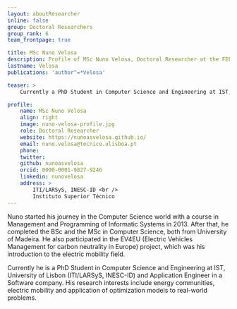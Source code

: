 ```yaml
---
layout: aboutResearcher
inline: false
group: Doctoral Researchers
group_rank: 6
team_frontpage: true

title: MSc Nuno Velosa
description: Profile of MSc Nuno Velosa, Doctoral Researcher at the FEELab Group.
lastname: Velosa
publications: 'author^=*Velosa'

teaser: >
    Currently a PhD Student in Computer Science and Engineering at IST, University of Lisbon (ITI/LARSyS, INESC-ID) and Application Engineer in a Software company. His research interests include energy communities, electric mobility and application of optimization models to real-world problems.

profile:
    name: MSc Nuno Velosa
    align: right
    image: nuno-velosa-profile.jpg
    role: Doctoral Researcher
    website: https://nunoasvelosa.github.io/
    email: nuno.velosa@tecnico.ulisboa.pt
    phone:
    twitter:
    github: nunoasvelosa
    orcid: 0000-0001-9827-9246
    linkedin: nunovelosa
    address: >
        ITI/LARSyS, INESC-ID <br />
        Instituto Superior Técnico
---
```


Nuno started his journey in the Computer Science world with a course in Management and Programming of Informatic Systems in 2013. After that, he completed the BSc and the MSc in Computer Science, both from University of Madeira. He also participated in the EV4EU (Electric Vehicles Management for carbon neutrality in Europe) project, which was his introduction to the electric mobility field.

Currently he is a PhD Student in Computer Science and Engineering at IST, University of Lisbon (ITI/LARSyS, INESC-ID) and Application Engineer in a Software company. His research interests include energy communities, electric mobility and application of optimization models to real-world problems.
